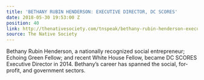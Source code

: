 ```yaml
---
title: 'BETHANY RUBIN HENDERSON: EXECUTIVE DIRECTOR, DC SCORES'
date: 2018-05-30 19:53:00 Z
position: 40
link: http://thenativesociety.com/tnspeak/bethany-rubin-henderson-executive-director-dc-scores.html
source: The Native Society
---
```


Bethany Rubin Henderson, a nationally recognized social entrepreneur; Echoing Green Fellow; and recent White House Fellow, became DC SCORES Executive Director in 2014. Bethany’s career has spanned the social, for-profit, and government sectors.